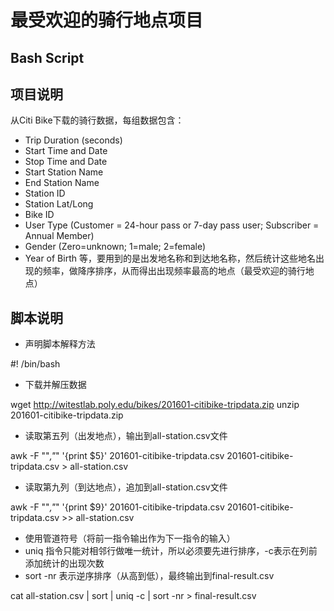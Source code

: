 # 最受欢迎的骑行地点项目
## Bash Script
## 项目说明
从Citi Bike下载的骑行数据，每组数据包含：
* Trip Duration (seconds)
* Start Time and Date
* Stop Time and Date
* Start Station Name
* End Station Name
* Station ID
* Station Lat/Long
* Bike ID
* User Type (Customer = 24-hour pass or 7-day pass user; Subscriber = Annual Member)
* Gender (Zero=unknown; 1=male; 2=female)
* Year of Birth
等，要用到的是出发地名称和到达地名称，然后统计这些地名出现的频率，做降序排序，从而得出出现频率最高的地点（最受欢迎的骑行地点）

## 脚本说明
* 声明脚本解释方法

#! /bin/bash
* 下载并解压数据

wget http://witestlab.poly.edu/bikes/201601-citibike-tripdata.zip
unzip 201601-citibike-tripdata.zip
* 读取第五列（出发地点），输出到all-station.csv文件

awk -F "\"*,\"*" '{print $5}' 201601-citibike-tripdata.csv 201601-citibike-tripdata.csv > all-station.csv
* 读取第九列（到达地点），追加到all-station.csv文件

awk -F "\"*,\"*" '{print $9}' 201601-citibike-tripdata.csv 201601-citibike-tripdata.csv >> all-station.csv
* 使用管道符号（将前一指令输出作为下一指令的输入）
* uniq 指令只能对相邻行做唯一统计，所以必须要先进行排序，-c表示在列前添加统计的出现次数
* sort -nr 表示逆序排序（从高到低），最终输出到final-result.csv

cat all-station.csv | sort | uniq -c | sort -nr > final-result.csv
